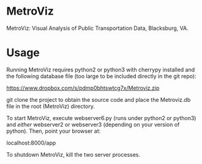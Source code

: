 MetroViz
========
MetroViz: Visual Analysis of Public Transportation Data, Blacksburg, VA.

Usage
=====
Running MetroViz requires python2 or python3 with cherrypy installed and the following database file (too large to be included directly in the git repo):

https://www.dropbox.com/s/pdmp0bhtswtcg7x/Metroviz.zip

git clone the project to obtain the source code and place the Metroviz.db file in the root (MetroViz) directory.

To start MetroViz, execute webserver6.py (runs under python2 or python3) and *either* webserver2 or webserver3 (depending on your version of python). Then, point your browser at:

localhost:8000/app

To shutdown MetroViz, kill the two server processes.
